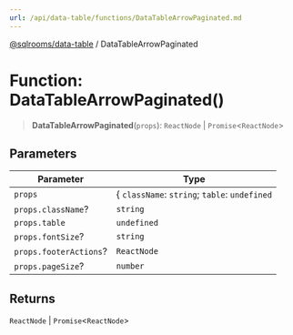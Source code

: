 ```yaml
---
url: /api/data-table/functions/DataTableArrowPaginated.md
---
```

[@sqlrooms/data-table](../index.md) / DataTableArrowPaginated

# Function: DataTableArrowPaginated()

> **DataTableArrowPaginated**(`props`): `ReactNode` | `Promise`<`ReactNode`>

## Parameters

| Parameter | Type |
| ------ | ------ |
| `props` | { `className`: `string`; `table`: `undefined` | `Table`<`any`>; `fontSize`: `string`; `footerActions`: `ReactNode`; `pageSize`: `number`; } |
| `props.className`? | `string` |
| `props.table` | `undefined` | `Table`<`any`> |
| `props.fontSize`? | `string` |
| `props.footerActions`? | `ReactNode` |
| `props.pageSize`? | `number` |

## Returns

`ReactNode` | `Promise`<`ReactNode`>
